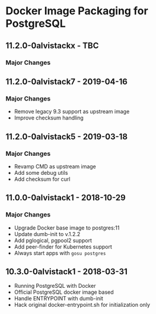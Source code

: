 # Docker Image Packaging for PostgreSQL

## 11.2.0-0alvistackx - TBC

### Major Changes

## 11.2.0-0alvistack7 - 2019-04-16

### Major Changes

  - Remove legacy 9.3 support as upstream image
  - Improve checksum handling

## 11.2.0-0alvistack5 - 2019-03-18

### Major Changes

  - Revamp CMD as upstream image
  - Add some debug utils
  - Add checksum for curl

## 11.0.0-0alvistack1 - 2018-10-29

### Major Changes

  - Upgrade Docker base image to postgres:11
  - Update dumb-init to v.1.2.2
  - Add pglogical, pgpool2 support
  - Add peer-finder for Kubernetes support
  - Always start apps with `gosu postgres`

## 10.3.0-0alvistack1 - 2018-03-31

  - Running PostgreSQL with Docker
  - Official PostgreSQL docker image based
  - Handle ENTRYPOINT with dumb-init
  - Hack original docker-entrypoint.sh for initialization only
